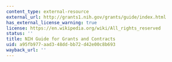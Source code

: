 ```yaml
---
content_type: external-resource
external_url: http://grants1.nih.gov/grants/guide/index.html
has_external_license_warning: true
license: https://en.wikipedia.org/wiki/All_rights_reserved
status: ''
title: NIH Guide for Grants and Contracts
uid: a95fb977-aad3-48dd-bb72-d42e00c8b693
wayback_url: ''
---
```

